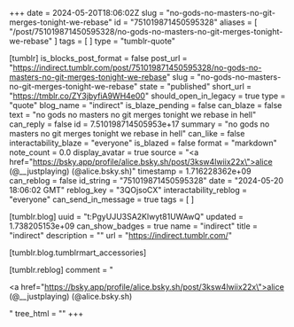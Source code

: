 +++
date = 2024-05-20T18:06:02Z
slug = "no-gods-no-masters-no-git-merges-tonight-we-rebase"
id = "751019871450595328"
aliases = [ "/post/751019871450595328/no-gods-no-masters-no-git-merges-tonight-we-rebase" ]
tags = [ ]
type = "tumblr-quote"

[tumblr]
is_blocks_post_format = false
post_url = "https://indirect.tumblr.com/post/751019871450595328/no-gods-no-masters-no-git-merges-tonight-we-rebase"
slug = "no-gods-no-masters-no-git-merges-tonight-we-rebase"
state = "published"
short_url = "https://tmblr.co/ZY3jbyfiA9WH4e00"
should_open_in_legacy = true
type = "quote"
blog_name = "indirect"
is_blaze_pending = false
can_blaze = false
text = "no gods no masters no git merges tonight we rebase in hell"
can_reply = false
id = 7.510198714505953e+17
summary = "no gods no masters no git merges tonight we rebase in hell"
can_like = false
interactability_blaze = "everyone"
is_blazed = false
format = "markdown"
note_count = 0.0
display_avatar = true
source = "<a href=\"https://bsky.app/profile/alice.bsky.sh/post/3ksw4lwiix22x\">alice (@__justplaying)  (@alice.bsky.sh)</a>"
timestamp = 1.716228362e+09
can_reblog = false
id_string = "751019871450595328"
date = "2024-05-20 18:06:02 GMT"
reblog_key = "3QOjsoCX"
interactability_reblog = "everyone"
can_send_in_message = true
tags = [ ]

[tumblr.blog]
uuid = "t:PgyUJU3SA2Klwyt81UWAwQ"
updated = 1.738205153e+09
can_show_badges = true
name = "indirect"
title = "indirect"
description = ""
url = "https://indirect.tumblr.com/"

[tumblr.blog.tumblrmart_accessories]

[tumblr.reblog]
comment = "<p><a href=\"https://bsky.app/profile/alice.bsky.sh/post/3ksw4lwiix22x\">alice (@__justplaying)  (@alice.bsky.sh)</a></p>"
tree_html = ""
+++
